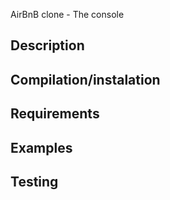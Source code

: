 AirBnB clone - The console

## Description


## Compilation/instalation


## Requirements


## Examples


## Testing
